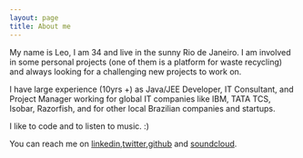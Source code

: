 ```yaml
---
layout: page
title: About me 
---
```

My name is Leo, I am 34 and live in the sunny Rio de Janeiro. 
I am involved in some personal projects (one of them is a platform for waste recycling) and always looking for a challenging new projects to work on.

I have large experience (10yrs +) as Java/JEE Developer, IT Consultant, and Project Manager working  for global IT companies like IBM, TATA TCS, Isobar, Razorfish, and for other local Brazilian companies and startups.

I like to code and to listen to music. :)

You can reach me on [linkedin],[twitter],[github] and [soundcloud].

[linkedin]:http://br.linkedin.com/in/soaresleo
[twitter]: https://twitter.com/ssoaresleo
[github]: https://github.com/leosoaress
[soundcloud]: https://soundcloud.com/negoduro